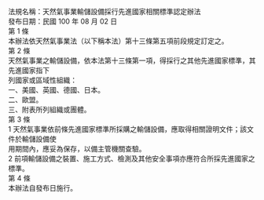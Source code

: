 法規名稱：天然氣事業輸儲設備採行先進國家相關標準認定辦法  
發布日期：民國 100 年 08 月 02 日  
第 1 條  
本辦法依天然氣事業法（以下稱本法）第十三條第五項前段規定訂定之。  
第 2 條  
天然氣事業之輸儲設備，依本法第十三條第一項，得採行之其他先進國家標準，其先進國家指下  
列國家或區域性組織：  
一、美國、英國、德國、日本。  
二、歐盟。  
三、附表所列組織或團體。  
第 3 條  
1 天然氣事業依前條先進國家標準所採購之輸儲設備，應取得相關證明文件；該文件於輸儲設備使  
用期間內，應妥為保存，以備主管機關查驗。  
2 前項輸儲設備之裝置、施工方式、檢測及其他安全事項亦應符合所採先進國家之標準。  
第 4 條  
本辦法自發布日施行。  


